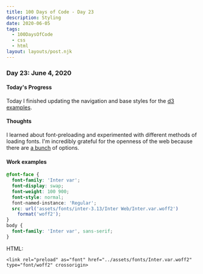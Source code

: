 ```yaml
---
title: 100 Days of Code - Day 23
description: Styling
date: 2020-06-05
tags: 
  - 100DaysOfCode
  - css
  - html
layout: layouts/post.njk
---
```


### Day 23: June 4, 2020

#### Today's Progress

Today I finished updating the navigation and base styles for the [d3 examples](https://chrisvaillancourt.github.io/d3-examples/).

#### Thoughts

I learned about font-preloading and experimented with different methods of loading fonts. I'm incredibly grateful for the openness of the web because there are [a bunch](https://www.youtube.com/watch?v=s-G1m23Emlk) of options.

#### Work examples

```css
@font-face {
  font-family: 'Inter var';
  font-display: swap;
  font-weight: 100 900;
  font-style: normal;
  font-named-instance: 'Regular';
  src: url('assets/fonts/inter-3.13/Inter Web/Inter.var.woff2')
    format('woff2');
}
body {
  font-family: 'Inter var', sans-serif;
}
```

HTML:

```
<link rel="preload" as="font" href="../assets/fonts/Inter.var.woff2" type="font/woff2" crossorigin>
```
